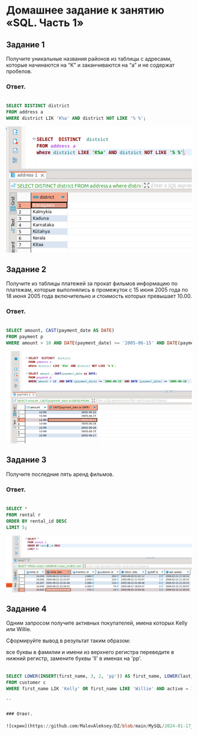 # Домашнее задание к занятию «SQL. Часть 1»

## Задание 1
Получите уникальные названия районов из таблицы с адресами, которые начинаются на “K” и заканчиваются на “a” и не содержат пробелов.

### Ответ.

```SQL

SELECT DISTINCT district
FROM address a
WHERE district LIK 'K%a' AND district NOT LIKE '% %';

```

![скрин](https://github.com/MalovAleksey/DZ/blob/main/MySQL/2024-01-16_11-00-09.png)

## Задание 2
Получите из таблицы платежей за прокат фильмов информацию по платежам, которые выполнялись в промежуток с 15 июня 2005 года по 18 июня 2005 года включительно и стоимость которых превышает 10.00.

### Ответ.

```SQL

SELECT amount, CAST(payment_date AS DATE)
FROM payment p
WHERE amount > 10 AND DATE(payment_date) >= '2005-06-15' AND DATE(payment_date) <= '2005-06-18';

```

![скрин](https://github.com/MalovAleksey/DZ/blob/main/MySQL/2024-01-16_12-26-42.png)

## Задание 3
Получите последние пять аренд фильмов.

### Ответ.

```SQL

SELECT *
FROM rental r
ORDER BY rental_id DESC
LIMIT 5;

```

![скрин](https://github.com/MalovAleksey/DZ/blob/main/MySQL/2024-01-16_13-58-27.png)

## Задание 4
Одним запросом получите активных покупателей, имена которых Kelly или Willie.

Сформируйте вывод в результат таким образом:

все буквы в фамилии и имени из верхнего регистра переведите в нижний регистр,
замените буквы 'll' в именах на 'pp'.

```SQL

SELECT LOWER(INSERT(first_name, 3, 2, 'pp')) AS first_name, LOWER(last_name) AS last_name, active
FROM customer c
WHERE first_name LIK 'Kelly' OR first_name LIKE 'Willie' AND active = 1;

``

### Ответ.

![скрин](https://github.com/MalovAleksey/DZ/blob/main/MySQL/2024-01-17_09-42-50.png)


